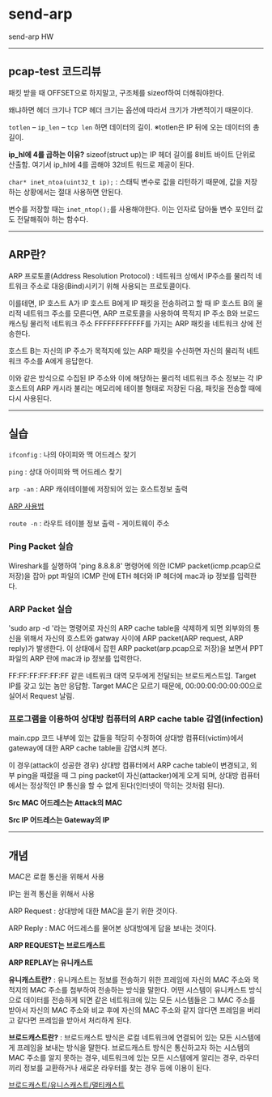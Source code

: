 # send-arp
send-arp HW

---

## pcap-test 코드리뷰

패킷 받을 때 OFFSET으로 하지말고, 구조체를 sizeof하여 더해줘야한다.

왜냐하면 헤더 크기나 TCP 헤더 크기는 옵션에 따라서 크기가 가변적이기 때문이다.

`totlen` – `ip_len` – `tcp len` 하면 데이터의 길이. ※totlen은 IP 뒤에 오는 데이터의 총 길이.

**ip_hl에 4를 곱하는 이유?**
sizeof(struct up)는 IP 헤더 길이를 8비트 바이트 단위로 산출함.
여기서 ip_hl에 4를 곱해야 32비트 워드로 제공이 된다.

`char* inet_ntoa(uint32_t ip);` : 스태틱 변수로 값을 리턴하기 때문에, 값을 저장하는 상황에서는 절대 사용하면 안된다.

변수를 저장할 때는 `inet_ntop();`를 사용해야한다. 이는 인자로 담아둘 변수 포인터 값도 전달해줘야 하는 함수다.

---

## ARP란?

ARP 프로토콜(Address Resolution Protocol) : 네트워크 상에서 IP주소를 물리적 네트워크 주소로 대응(Bind)시키기 위해 사용되는 프로토콜이다.

이를테면, IP 호스트 A가 IP 호스트 B에게 IP 패킷을 전송하려고 할 때 IP 호스트 B의 물리적 네트워크 주소를 모른다면, ARP 프로토콜을 사용하여 목적지 IP 주소 B와 브로드캐스팅 물리적 네트워크 주소 FFFFFFFFFFFF를 가지는 ARP 패킷을 네트워크 상에 전송한다.

호스트 B는 자신의 IP 주소가 목적지에 있는 ARP 패킷을 수신하면 자신의 물리적 네트워크 주소를 A에게 응답한다.

이와 같은 방식으로 수집된 IP 주소와 이에 해당하는 물리적 네트워크 주소 정보는 각 IP 호스트의 ARP 캐시라 불리는 메모리에 테이블 형태로 저장된 다음, 패킷을 전송할 때에 다시 사용된다.

---

## 실습

`ifconfig` : 나의 아이피와 맥 어드레스 찾기

`ping` : 상대 아이피와 맥 어드레스 찾기

`arp -an` : ARP 캐쉬테이블에 저장되어 있는 호스트정보 출력

[ARP 사용법](http://board.theko.co.kr/bbs/board.php?bo_table=B11&wr_id=307)

`route -n` : 라우트 테이블 정보 출력 - 게이트웨이 주소

### Ping Packet 실습
Wireshark를 실행하여 'ping 8.8.8.8' 명령어에 의한 ICMP packet(icmp.pcap으로 저장)을 잡아 ppt 파일의 ICMP 란에 ETH 헤더와 IP 헤더에 mac과 ip 정보를 입력한다.

### ARP Packet 실습
'sudo arp -d <gateway>'라는 명령어로 자신의 ARP cache table을 삭제하게 되면 외부와의 통신을 위해서 자신의 호스트와 gatway 사이에 ARP packet(ARP request, ARP reply)가 발생한다. 이 상태에서 잡힌 ARP packet(arp.pcap으로 저장)을 보면서 PPT 파일의 ARP 란에 mac과 ip 정보를 입력한다.
  
FF:FF:FF:FF:FF:FF 같은 네트워크 대역 모두에게 전달되는 브로드케스트임. Target IP를 갖고 있는 놈만 응답함.
Target MAC은 모르기 때문에, 00:00:00:00:00:00으로 실어서 Request 날림.

### 프로그램을 이용하여 상대방 컴퓨터의 ARP cache table 감염(infection)

main.cpp 코드 내부에 있는 값들을 적당히 수정하여 상대방 컴퓨터(victim)에서 gateway에 대한 ARP cache table을 감염시켜 본다.

이 경우(attack이 성공한 경우) 상대방 컴퓨터에서 ARP cache table이 변경되고, 외부 ping을 때렸을 때 그 ping packet이 자신(attacker)에게 오게 되며, 상대방 컴퓨터에서는 정상적인 IP 통신을 할 수 없게 된다(인터넷이 막히는 것처럼 된다).
  
**Src MAC 어드레스는 Attack의 MAC**

**Src IP 어드레스는 Gateway의 IP**

---

## 개념

MAC은 로컬 통신을 위해서 사용

IP는 원격 통신을 위해서 사용

ARP Request : 상대방에 대한 MAC을 묻기 위한 것이다.

ARP Reply : MAC 어드레스를 물어본 상대방에게 답을 보내는 것이다.

**ARP REQUEST는 브로드캐스트**

**ARP REPLAY는 유니캐스트**

**유니캐스트란?** : 유니캐스트는 정보를 전송하기 위한 프레임에 자신의 MAC 주소와 목적지의 MAC 주소를 첨부하여 전송하는 방식을 말한다. 어떤 시스템이 유니캐스트 방식으로 데이터를 전송하게 되면 같은 네트워크에 있는 모든 시스템들은 그 MAC 주소를 받아서 자신의 MAC 주소와 비교 후에 자신의 MAC 주소와 같지 않다면 프레임을 버리고 같다면 프레임을 받아서 처리하게 된다.

**브로드캐스트란?** : 브로드캐스트 방식은 로컬 네트워크에 연결되어 있는 모든 시스템에게 프레임을 보내는 방식을 말한다. 브로드캐스트 방식은 통신하고자 하는 시스템의 MAC 주소를 알지 못하는 경우, 네트워크에 있는 모든 시스템에게 알리는 경우, 라우터끼리 정보를 교환하거나 새로운 라우터를 찾는 경우 등에 이용이 된다.

[브로드캐스트/유니스캐스트/멀티캐스트](https://m.blog.naver.com/wnrjsxo/221250742423)
